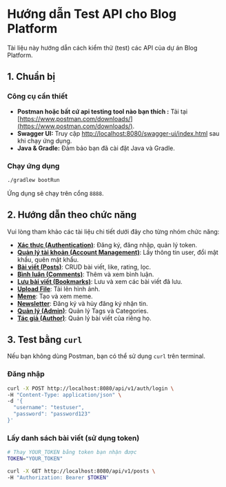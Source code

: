 # Hướng dẫn Test API cho Blog Platform

Tài liệu này hướng dẫn cách kiểm thử (test) các API của dự án Blog Platform.

## 1. Chuẩn bị

### Công cụ cần thiết
- **Postman hoặc bất cứ api testing tool nào bạn thích :** Tải tại [https://www.postman.com/downloads/](https://www.postman.com/downloads/).
- **Swagger UI:** Truy cập [http://localhost:8080/swagger-ui/index.html](http://localhost:8080/swagger-ui/index.html) sau khi chạy ứng dụng.
- **Java & Gradle:** Đảm bảo bạn đã cài đặt Java và Gradle.

### Chạy ứng dụng
```bash
./gradlew bootRun
```
Ứng dụng sẽ chạy trên cổng `8888`.

## 2. Hướng dẫn theo chức năng

Vui lòng tham khảo các tài liệu chi tiết dưới đây cho từng nhóm chức năng:

- **[Xác thực (Authentication)](./AUTHENTICATION.md)**: Đăng ký, đăng nhập, quản lý token.
- **[Quản lý tài khoản (Account Management)](./ACCOUNT_MANAGEMENT.md)**: Lấy thông tin user, đổi mật khẩu, quên mật khẩu.
- **[Bài viết (Posts)](./POSTS.md)**: CRUD bài viết, like, rating, lọc.
- **[Bình luận (Comments)](./COMMENTS.md)**: Thêm và xem bình luận.
- **[Lưu bài viết (Bookmarks)](./BOOKMARKS.md)**: Lưu và xem các bài viết đã lưu.
- **[Upload File](./UPLOADS.md)**: Tải lên hình ảnh.
- **[Meme](./MEMES.md)**: Tạo và xem meme.
- **[Newsletter](./NEWSLETTER.md)**: Đăng ký và hủy đăng ký nhận tin.
- **[Quản lý (Admin)](./ADMIN_MANAGEMENT.md)**: Quản lý Tags và Categories.
- **[Tác giả (Author)](./AUTHOR.md)**: Quản lý bài viết của riêng họ.

## 3. Test bằng `curl`

Nếu bạn không dùng Postman, bạn có thể sử dụng `curl` trên terminal.

### Đăng nhập
```bash
curl -X POST http://localhost:8080/api/v1/auth/login \
-H "Content-Type: application/json" \
-d '{
  "username": "testuser",
  "password": "password123"
}'
```

### Lấy danh sách bài viết (sử dụng token)
```bash
# Thay YOUR_TOKEN bằng token bạn nhận được
TOKEN="YOUR_TOKEN"

curl -X GET http://localhost:8080/api/v1/posts \
-H "Authorization: Bearer $TOKEN"
```

```